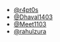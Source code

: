 - [@r4pt0s](https://github.com/r4pt0s)
- [@Dhaval1403](https://github.com/Dhaval1403)
- [@Meet1103](https://github.com/Meet1103)
- [@rahulzura](https://github.com/rahulzura)
